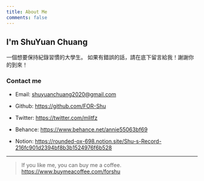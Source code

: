 ```yaml
---
title: About Me
comments: false
---
```


## I'm ShuYuan Chuang

一個想要保持紀錄習慣的大學生。
如果有錯誤的話，請在底下留言給我！謝謝你的到來！

### Contact me

- Email: shuyuanchuang2020@gmail.com

- Github: <https://github.com/FOR-Shu>

- Twitter: <https://twitter.com/mlitfz>

- Behance: <https://www.behance.net/annie55063bf69>

- Notion: <https://rounded-ox-698.notion.site/Shu-s-Record-216fc901d2394bf8b3b1524976f6b528>
---------------------------------------

> If you like me, you can buy me a coffee.  
> <https://www.buymeacoffee.com/forshu>
